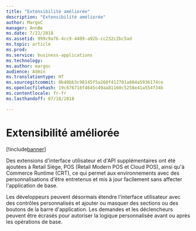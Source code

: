 ```yaml
---
title: "Extensibilité améliorée"
description: "Extensibilité améliorée"
author: MargoC
manager: AnnBe
ms.date: 7/22/2018
ms.assetid: 999c9a76-4cc9-4409-a92b-cc232c2bc5ad
ms.topic: article
ms.prod: 
ms.service: business-applications
ms.technology: 
ms.author: margoc
audience: Admin
ms.translationtype: HT
ms.sourcegitcommit: 0b40bb3c98145f5a260f412701a884a5936174ce
ms.openlocfilehash: 19c676718f4645c49aa81160c5258e41a554f34b
ms.contentlocale: fr-fr
ms.lasthandoff: 07/18/2018

---
```

#  <a name="improved-extensibility"></a>Extensibilité améliorée 


[!include[banner](../../includes/banner.md)]

Des extensions d'interface utilisateur et d'API supplémentaires ont été ajoutées à Retail Siège, POS (Retail Modern POS et Cloud POS), ainsi qu'à Commerce Runtime (CRT), ce qui permet aux environnements avec des personnalisations d'être entretenus et mis à jour facilement sans affecter l'application de base.

Les développeurs peuvent désormais étendre l'interface utilisateur avec des contrôles personnalisés et ajouter ou masquer des sections ou des boutons de la barre d'application. Les demandes et les déclencheurs peuvent être écrasés pour autoriser la logique personnalisée avant ou après les opérations de base.

